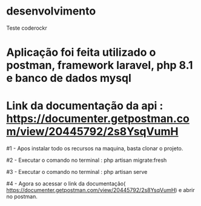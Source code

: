 # desenvolvimento
Teste coderockr

# Aplicação foi feita utilizado o postman, framework laravel, php 8.1 e banco de dados mysql
# Link da documentação da api : https://documenter.getpostman.com/view/20445792/2s8YsqVumH

#1 - Apos instalar todo os recursos na maquina, basta clonar o projeto.

#2 - Executar o comando no terminal : php artisan migrate:fresh

#3 - Executar o comando no terminal : php artisan serve

#4 - Agora so acessar o link da documentação( https://documenter.getpostman.com/view/20445792/2s8YsqVumH) e abrir no postman.
